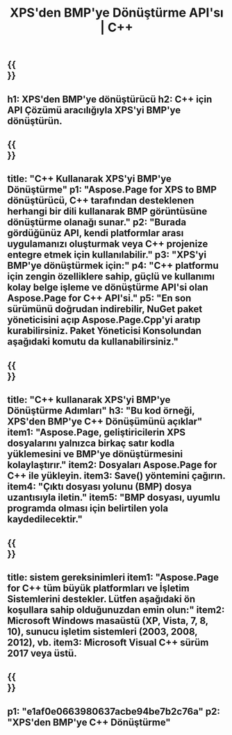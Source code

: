﻿---
translation: true
template: /_templates/_conversion-child-cpp.md
title: XPS'den BMP'ye Dönüştürme API'sı | C++
url: /cpp/conversion/xps-to-bmp/
description: Aspose.Page for C++ API çözümü tarafından sağlanan XPS'den BMP'ye dönüştürme. Windows 32 bit, Windows 64 bit ve Linux 64 bit için C++ Runtime Environment'da çalışır.
informat: XPS
outformat: BMP
otherformats: EPS PS
---

{{<section banner>}}
---
h1: XPS'den BMP'ye dönüştürücü
h2: C++ için API Çözümü aracılığıyla XPS'yi BMP'ye dönüştürün.
---

{{<section overview>}}
---
title: "C++ Kullanarak XPS'yi BMP'ye Dönüştürme"
p1: "Aspose.Page for XPS to BMP dönüştürücü, C++ tarafından desteklenen herhangi bir dili kullanarak BMP görüntüsüne dönüştürme olanağı sunar."
p2: "Burada gördüğünüz API, kendi platformlar arası uygulamanızı oluşturmak veya C++ projenize entegre etmek için kullanılabilir."
p3: "XPS'yi BMP'ye dönüştürmek için:"
p4: "C++ platformu için zengin özelliklere sahip, güçlü ve kullanımı kolay belge işleme ve dönüştürme API'si olan Aspose.Page for C++ API'si."
p5: "En son sürümünü doğrudan indirebilir, NuGet paket yöneticisini açıp Aspose.Page.Cpp'yi aratıp kurabilirsiniz. Paket Yöneticisi Konsolundan aşağıdaki komutu da kullanabilirsiniz."
---

{{<section feature1>}}
---
title: "C++ kullanarak XPS'yi BMP'ye Dönüştürme Adımları"
h3: "Bu kod örneği, XPS'den BMP'ye C++ Dönüşümünü açıklar"
item1: "Aspose.Page, geliştiricilerin XPS dosyalarını yalnızca birkaç satır kodla yüklemesini ve BMP'ye dönüştürmesini kolaylaştırır."
item2: Dosyaları Aspose.Page for C++ ile yükleyin.
item3: Save() yöntemini çağırın.
item4: "Çıktı dosyası yolunu (BMP) dosya uzantısıyla iletin."
item5: "BMP dosyası, uyumlu programda olması için belirtilen yola kaydedilecektir."
---

{{<section feature2>}}
---
title: sistem gereksinimleri
item1: "Aspose.Page for C++ tüm büyük platformları ve İşletim Sistemlerini destekler. Lütfen aşağıdaki ön koşullara sahip olduğunuzdan emin olun:"
item2: Microsoft Windows masaüstü (XP, Vista, 7, 8, 10), sunucu işletim sistemleri (2003, 2008, 2012), vb.
item3: Microsoft Visual C++ sürüm 2017 veya üstü.
---

{{<section gist>}}
---
p1: "e1af0e0663980637acbe94be7b2c76a"
p2: "XPS'den BMP'ye C++ Dönüştürme"
---
